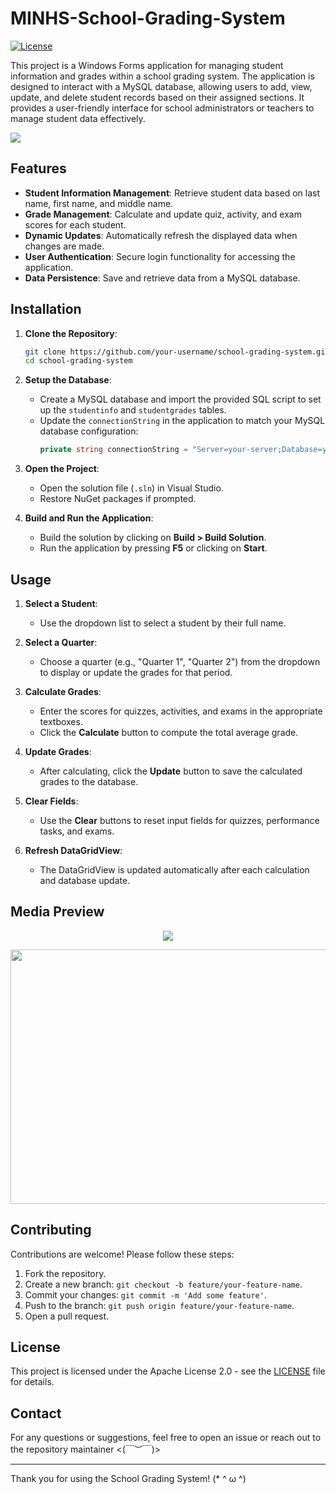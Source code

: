 # MINHS-School-Grading-System

[![License](https://img.shields.io/badge/License-Apache_2.0-yellowgreen.svg)](https://opensource.org/licenses/Apache-2.0)  

This project is a Windows Forms application for managing student information and grades within a school grading system. The application is designed to interact with a MySQL database, allowing users to add, view, update, and delete student records based on their assigned sections. It provides a user-friendly interface for school administrators or teachers to manage student data effectively.


![](https://github.com/sie-hanamura/MINHS-School-Grading-System/blob/main/images/Preview.gif)

## Features

- **Student Information Management**: Retrieve student data based on last name, first name, and middle name.
- **Grade Management**: Calculate and update quiz, activity, and exam scores for each student.
- **Dynamic Updates**: Automatically refresh the displayed data when changes are made.
- **User Authentication**: Secure login functionality for accessing the application.
- **Data Persistence**: Save and retrieve data from a MySQL database.

## Installation

1. **Clone the Repository**:
   ```bash
   git clone https://github.com/your-username/school-grading-system.git
   cd school-grading-system
   
2. **Setup the Database**:
   - Create a MySQL database and import the provided SQL script to set up the `studentinfo` and `studentgrades` tables.
   - Update the `connectionString` in the application to match your MySQL database configuration:
     ```csharp
     private string connectionString = "Server=your-server;Database=your-database;User ID=your-username;Password=your-password;"; 
     ```

3. **Open the Project**:
   - Open the solution file (`.sln`) in Visual Studio.
   - Restore NuGet packages if prompted.

4. **Build and Run the Application**:
   - Build the solution by clicking on **Build > Build Solution**.
   - Run the application by pressing **F5** or clicking on **Start**.

## Usage

1. **Select a Student**:
   - Use the dropdown list to select a student by their full name.

2. **Select a Quarter**:
   - Choose a quarter (e.g., "Quarter 1", "Quarter 2") from the dropdown to display or update the grades for that period.

3. **Calculate Grades**:
   - Enter the scores for quizzes, activities, and exams in the appropriate textboxes.
   - Click the **Calculate** button to compute the total average grade.

4. **Update Grades**:
   - After calculating, click the **Update** button to save the calculated grades to the database.

5. **Clear Fields**:
   - Use the **Clear** buttons to reset input fields for quizzes, performance tasks, and exams.

6. **Refresh DataGridView**:
   - The DataGridView is updated automatically after each calculation and database update. 

## Media Preview
<p align="center">
  <img src="https://github.com/sie-hanamura/MINHS-School-Grading-System/blob/main/images/media%20preview.png"/>
</p>

<p align="center">
   <img src="https://github.com/sie-hanamura/MINHS-School-Grading-System/blob/main/images/Grading_Calc_Preview.png" data-canonical-src="https://gyazo.com/eb5c5741b6a9a16c692170a41a49c858.png" width="700" height="407" />
</p>

## Contributing

Contributions are welcome! Please follow these steps:

1. Fork the repository.
2. Create a new branch: `git checkout -b feature/your-feature-name`.
3. Commit your changes: `git commit -m 'Add some feature'`.
4. Push to the branch: `git push origin feature/your-feature-name`.
5. Open a pull request.

## License

This project is licensed under the Apache License 2.0 - see the [LICENSE](https://github.com/sie-hanamura/MINHS-School-Grading-System/blob/main/LICENSE) file for details.


## Contact

For any questions or suggestions, feel free to open an issue or reach out to the repository maintainer	<(￣︶￣)>

---

Thank you for using the School Grading System! 
(* ^ ω ^)
